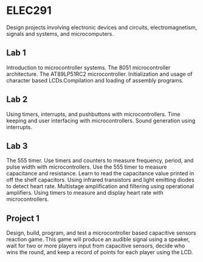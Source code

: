 # ELEC291
Design projects involving electronic devices and circuits, electromagnetism, signals and systems, and microcomputers.

## Lab 1
Introduction to microcontroller systems. The 8051 microcontroller architecture. The AT89LP51RC2 microcontroller. Initialization and usage of character based LCDs.Compilation and loading of assembly programs.

## Lab 2 
Using timers, interrupts, and pushbuttons with microcontrollers. Time keeping and user interfacing with microcontrollers. Sound generation using interrupts.

## Lab 3 
The 555 timer.  Use timers and counters to measure frequency, period, and pulse width with microcontrollers. Use the 555 timer to measure capacitance and resistance. Learn to read the capacitance value printed in off the shelf capacitors. Using infrared transistors and light emitting diodes to detect heart rate.  Multistage amplification and filtering using operational amplifiers.  Using timers to measure and display heart rate with microcontrollers. 

## Project 1
Design,  build,  program,  and  test  a  microcontroller  based  capacitive sensors reaction game.  This game will produce an audible signal using a speaker, wait for two or more  players  input  from  capacitive  sensors,  decide  who  wins  the  round,  and  keep  a  record  of points for each player using the LCD.
